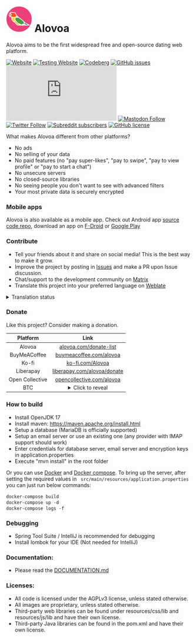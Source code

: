 # <img src="https://raw.githubusercontent.com/Alovoa/alovoa/master/src/main/resources/static/img/android-chrome-192x192.png" width="70"> Alovoa

Alovoa aims to be the first widespread free and open-source dating web platform.

[![Website](https://img.shields.io/website?url=https%3A%2F%2Falovoa.com%2F)](https://alovoa.com/)
[![Testing Website](https://img.shields.io/website?url=https%3A%2F%2Fbeta.alovoa.com%2F?label=Testing)](https://beta.alovoa.com/)
[![Codeberg](https://img.shields.io/badge/Codeberg-Mirror-blue?logo=codeberg)](https://codeberg.org/Nonononoki/alovoa)
[![GitHub issues](https://img.shields.io/github/issues/Alovoa/Alovoa?color=red)](https://github.com/Alovoa/alovoa/issues)
[![Matrix](https://img.shields.io/matrix/alovoa_love:matrix.org?label=Matrix%20chat)](https://matrix.to/#/#alovoa_love:matrix.org)
[![Mastodon Follow](https://img.shields.io/mastodon/follow/106347928891909537?label=Mastodon&style=social)](https://mastodon.social/@alovoa_love)
[![Twitter Follow](https://img.shields.io/twitter/follow/alovoa_love?label=Twitter&style=social)](https://twitter.com/alovoa_love)
[![Subreddit subscribers](https://img.shields.io/reddit/subreddit-subscribers/Alovoa?label=Subreddit&style=social)](https://www.reddit.com/r/Alovoa/)
[![GitHub license](https://img.shields.io/github/license/Alovoa/Alovoa?color=lightgrey)](/LICENSE)

What makes Alovoa different from other platforms?
- No ads
- No selling of your data
- No paid features (no "pay super-likes", "pay to swipe", "pay to view profile" or "pay to start a chat")
- No unsecure servers
- No closed-source libraries
- No seeing people you don't want to see with advanced filters
- Your most private data is securely encrypted

### Mobile apps

Alovoa is also available as a mobile app. Check out Android app [source code repo](https://github.com/Alovoa/alovoa-android), download an app on [F-Droid](https://f-droid.org/en/packages/com.alovoa.alovoa/) or [Google Play](https://play.google.com/store/apps/details?id=com.alovoa.alovoa_playstore)

### Contribute
- Tell your friends about it and share on social media! This is the best way to make it grow.
- Improve the project by posting in [Issues](https://github.com/aha999/markdown-templates/issues) and make a PR upon Issue discussion.
- Chat/support to the development community on [Matrix](https://matrix.to/#/#alovoa_love:matrix.org)
- Translate this project into your preferred language on [Weblate](https://hosted.weblate.org/projects/alovoa/alovoa/)

<details>
  <summary>Translation status</summary>
  
[![Translation Status](https://hosted.weblate.org/widgets/alovoa/-/multi-auto.svg)](https://hosted.weblate.org/engage/alovoa/)
</details>

### Donate
Like this project? Consider making a donation.

| Platform        | Link                                                                                              |
| :-------------: | :----------------------------------------:                                                        |
| Alovoa          | [alovoa.com/donate-list](https://alovoa.com/donate-list)                                          |
| BuyMeACoffee    | [buymeacoffee.com/alovoa](https://www.buymeacoffee.com/alovoa)                                    |
| Ko-fi           | [ko-fi.com/Alovoa](https://ko-fi.com/Alovoa)                                                      |
| Liberapay       | [liberapay.com/alovoa/donate](https://liberapay.com/alovoa/donate)                                |
| Open Collective | [opencollective.com/alovoa](https://opencollective.com/alovoa)                                    |
| BTC             | <details><summary>Click to reveal</summary>`bc1q5yejhe5rv0m7j0euxml7klkd2ummw0gc3vx58p`</details> |


### How to build
- Install OpenJDK 17
- Install maven: https://maven.apache.org/install.html
- Setup a database (MariaDB is officially supported)
- Setup an email server or use an existing one (any provider with IMAP support should work)
- Enter credentials for database server, email server and encryption keys in application.properties
- Execute "mvn install" in the root folder

Or you can use [Docker](https://docs.docker.com/engine/install/) and [Docker compose](https://docs.docker.com/compose/).
To bring up the server, after setting the required values in ` src/main/resources/application.properties` you can just run below commands:
``` 
docker-compose build
docker-compose up -d
docker-compose logs -f
```

### Debugging
- Spring Tool Suite / IntelliJ is recommended for debugging
- Install lombok for your IDE (Not needed for IntelliJ)

### Documentation:
- Please read the [DOCUMENTATION.md](/DOCUMENTATION.md)

### Licenses:
- All code is licensed under the AGPLv3 license, unless stated otherwise. 
- All images are proprietary, unless stated otherwise.
- Third-party web libraries can be found under resources/css/lib and resources/js/lib and have their own license.
- Third-party Java libraries can be found in the pom.xml and have their own license.
